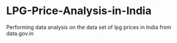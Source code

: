 # LPG-Price-Analysis-in-India
Performing data analysis on the data set of lpg prices in India from data.gov.in
